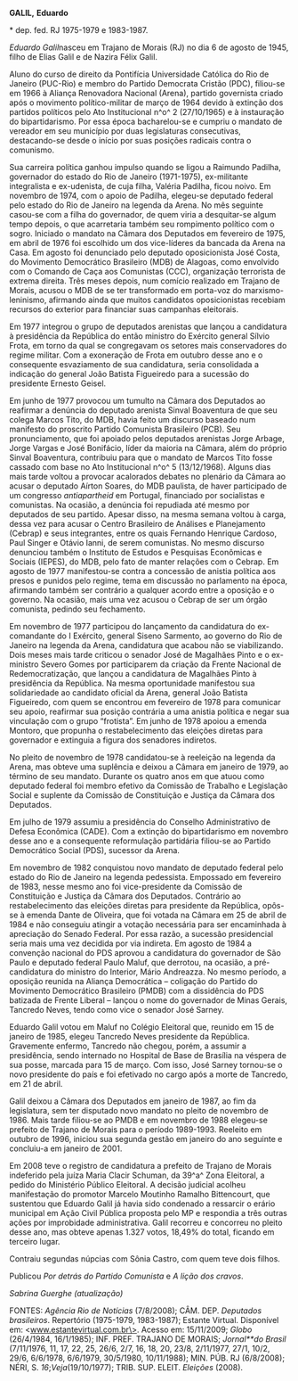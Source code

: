 **GALIL,** **Eduardo**

\* dep. fed. RJ 1975-1979 e 1983-1987.

*Eduardo Galil*nasceu em Trajano de Morais (RJ) no dia 6 de agosto de
1945, filho de Elias Galil e de Nazira Félix Galil.

Aluno do curso de direito da Pontifícia Universidade Católica do Rio de
Janeiro (PUC-Rio) e membro do Partido Democrata Cristão (PDC), filiou-se
em 1966 à Aliança Renovadora Nacional (Arena), partido governista criado
após o movimento político-militar de março de 1964 devido à extinção dos
partidos políticos pelo Ato Institucional n^o^ 2 (27/10/1965) e à
instauração do bipartidarismo. Por essa época bacharelou-se e cumpriu o
mandato de vereador em seu município por duas legislaturas consecutivas,
destacando-se desde o início por suas posições radicais contra o
comunismo.

Sua carreira política ganhou impulso quando se ligou a Raimundo Padilha,
governador do estado do Rio de Janeiro (1971-1975), ex-militante
integralista e ex-udenista, de cuja filha, Valéria Padilha, ficou noivo.
Em novembro de 1974, com o apoio de Padilha, elegeu-se deputado federal
pelo estado do Rio de Janeiro na legenda da Arena. No mês seguinte
casou-se com a filha do governador, de quem viria a desquitar-se algum
tempo depois, o que acarretaria também seu rompimento político com o
sogro. Iniciado o mandato na Câmara dos Deputados em fevereiro de 1975,
em abril de 1976 foi escolhido um dos vice-líderes da bancada da Arena
na Casa. Em agosto foi denunciado pelo deputado oposicionista José
Costa, do Movimento Democrático Brasileiro (MDB) de Alagoas, como
envolvido com o Comando de Caça aos Comunistas (CCC), organização
terrorista de extrema direita. Três meses depois, num comício realizado
em Trajano de Morais, acusou o MDB de se ter transformado em porta-voz
do marxismo-leninismo, afirmando ainda que muitos candidatos
oposicionistas recebiam recursos do exterior para financiar suas
campanhas eleitorais.

Em 1977 integrou o grupo de deputados arenistas que lançou a candidatura
à presidência da República do então ministro do Exército general Sílvio
Frota, em torno da qual se congregavam os setores mais conservadores do
regime militar. Com a exoneração de Frota em outubro desse ano e o
consequente esvaziamento de sua candidatura, seria consolidada a
indicação do general João Batista Figueiredo para a sucessão do
presidente Ernesto Geisel.

Em junho de 1977 provocou um tumulto na Câmara dos Deputados ao
reafirmar a denúncia do deputado arenista Sinval Boaventura de que seu
colega Marcos Tito, do MDB, havia feito um discurso baseado num
manifesto do proscrito Partido Comunista Brasileiro (PCB). Seu
pronunciamento, que foi apoiado pelos deputados arenistas Jorge Arbage,
Jorge Vargas e José Bonifácio, líder da maioria na Câmara, além do
próprio Sinval Boaventura, contribuiu para que o mandato de Marcos Tito
fosse cassado com base no Ato Institucional n^o^ 5 (13/12/1968). Alguns
dias mais tarde voltou a provocar acalorados debates no plenário da
Câmara ao acusar o deputado Aírton Soares, do MDB paulista, de haver
participado de um congresso *antiapartheid* em Portugal, financiado por
socialistas e comunistas. Na ocasião, a denúncia foi repudiada até mesmo
por deputados de seu partido. Apesar disso, na mesma semana voltou à
carga, dessa vez para acusar o Centro Brasileiro de Análises e
Planejamento (Cebrap) e seus integrantes, entre os quais Fernando
Henrique Cardoso, Paul Singer e Otávio Ianni, de serem comunistas. No
mesmo discurso denunciou também o Instituto de Estudos e Pesquisas
Econômicas e Sociais (IEPES), do MDB, pelo fato de manter relações com o
Cebrap. Em agosto de 1977 manifestou-se contra a concessão de anistia
política aos presos e punidos pelo regime, tema em discussão no
parlamento na época, afirmando também ser contrário a qualquer acordo
entre a oposição e o governo. Na ocasião, mais uma vez acusou o Cebrap
de ser um órgão comunista, pedindo seu fechamento.

Em novembro de 1977 participou do lançamento da candidatura do
ex-comandante do I Exército, general Siseno Sarmento, ao governo do Rio
de Janeiro na legenda da Arena, candidatura que acabou não se
viabilizando. Dois meses mais tarde criticou o senador José de Magalhães
Pinto e o ex-ministro Severo Gomes por participarem da criação da Frente
Nacional de Redemocratização, que lançou a candidatura de Magalhães
Pinto à presidência da República. Na mesma oportunidade manifestou sua
solidariedade ao candidato oficial da Arena, general João Batista
Figueiredo, com quem se encontrou em fevereiro de 1978 para comunicar
seu apoio, reafirmar sua posição contrária a uma anistia política e
negar sua vinculação com o grupo “frotista”. Em junho de 1978 apoiou a
emenda Montoro, que propunha o restabelecimento das eleições diretas
para governador e extinguia a figura dos senadores indiretos.

No pleito de novembro de 1978 candidatou-se à reeleição na legenda da
Arena, mas obteve uma suplência e deixou a Câmara em janeiro de 1979, ao
término de seu mandato. Durante os quatro anos em que atuou como
deputado federal foi membro efetivo da Comissão de Trabalho e Legislação
Social e suplente da Comissão de Constituição e Justiça da Câmara dos
Deputados.

Em julho de 1979 assumiu a presidência do Conselho Administrativo de
Defesa Econômica (CADE). Com a extinção do bipartidarismo em novembro
desse ano e a consequente reformulação partidária filiou-se ao Partido
Democrático Social (PDS), sucessor da Arena.

Em novembro de 1982 conquistou novo mandato de deputado federal pelo
estado do Rio de Janeiro na legenda pedessista. Empossado em fevereiro
de 1983, nesse mesmo ano foi vice-presidente da Comissão de Constituição
e Justiça da Câmara dos Deputados. Contrário ao restabelecimento das
eleições diretas para presidente da República, opôs-se à emenda Dante de
Oliveira, que foi votada na Câmara em 25 de abril de 1984 e não
conseguiu atingir a votação necessária para ser encaminhada à apreciação
do Senado Federal. Por essa razão, a sucessão presidencial seria mais
uma vez decidida por via indireta. Em agosto de 1984 a convenção
nacional do PDS aprovou a candidatura do governador de São Paulo e
deputado federal Paulo Maluf, que derrotou, na ocasião, a
pré-candidatura do ministro do Interior, Mário Andreazza. No mesmo
período, a oposição reunida na Aliança Democrática – coligação do
Partido do Movimento Democrático Brasileiro (PMDB) com a dissidência do
PDS batizada de Frente Liberal – lançou o nome do governador de Minas
Gerais, Tancredo Neves, tendo como vice o senador José Sarney.

Eduardo Galil votou em Maluf no Colégio Eleitoral que, reunido em 15 de
janeiro de 1985, elegeu Tancredo Neves presidente da República.
Gravemente enfermo, Tancredo não chegou, porém, a assumir a presidência,
sendo internado no Hospital de Base de Brasília na véspera de sua posse,
marcada para 15 de março. Com isso, José Sarney tornou-se o novo
presidente do país e foi efetivado no cargo após a morte de Tancredo, em
21 de abril.

Galil deixou a Câmara dos Deputados em janeiro de 1987, ao fim da
legislatura, sem ter disputado novo mandato no pleito de novembro de
1986. Mais tarde filiou-se ao PMDB e em novembro de 1988 elegeu-se
prefeito de Trajano de Morais para o período 1989-1993. Reeleito em
outubro de 1996, iniciou sua segunda gestão em janeiro do ano seguinte e
concluiu-a em janeiro de 2001.

Em 2008 teve o registro de candidatura a prefeito de Trajano de Morais
indeferido pela juíza Maria Clacir Schuman, da 39^a^ Zona Eleitoral, a
pedido do Ministério Público Eleitoral. A decisão judicial acolheu
manifestação do promotor Marcelo Moutinho Ramalho Bittencourt, que
sustentou que Eduardo Galil já havia sido condenado a ressarcir o erário
municipal em Ação Civil Pública proposta pelo MP e respondia a três
outras ações por improbidade administrativa. Galil recorreu e concorreu
no pleito desse ano, mas obteve apenas 1.327 votos, 18,49% do total,
ficando em terceiro lugar.

Contraiu segundas núpcias com Sônia Castro, com quem teve dois filhos.

Publicou *Por detrás do Partido Comunista* e *A lição dos cravos*.

*Sabrina Guerghe (atualização)*

FONTES: *Agência Rio de Notícias* (7/8/2008); CÂM. DEP. *Deputados
brasileiros*. Repertório (1975-1979, 1983-1987); Estante Virtual.
Disponível em: \<www.estantevirtual.com.br\>. Acesso em: 15/11/2009;
*Globo* (26/4/1984, 16/1/1985); INF. PREF. TRAJANO DE MORAIS;
*Jornal**do Brasil* (7/11/1976, 11, 17, 22, 25, 26/6, 2/7, 16, 18, 20,
23/8, 2/11/1977, 27/1, 10/2, 29/6, 6/6/1978, 6/6/1979, 30/5/1980,
10/11/1988); MIN. PÚB. RJ (6/8/2008); NÉRI, S. *16*;*Veja*(19/10/1977);
TRIB. SUP. ELEIT. *Eleições* (2008).
